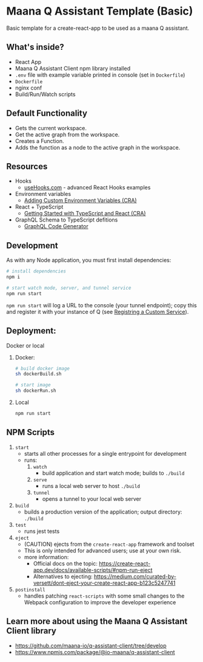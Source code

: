 # Maana Q Assistant Template (Basic)

Basic template for a create-react-app to be used as a maana Q assistant.

## What's inside?

- React App
- Maana Q Assistant Client npm library installed
- `.env` file with example variable printed in console (set in `Dockerfile`)
- `Dockerfile`
- nginx conf
- Build/Run/Watch scripts

## Default Functionality

- Gets the current workspace.
- Get the active graph from the workspace.
- Creates a Function.
- Adds the function as a node to the active graph in the workspace.

## Resources

- Hooks
  - [useHooks.com](https://usehooks.com/) - advanced React Hooks examples
- Environment variables
  - [Adding Custom Environment Variables (CRA)](https://create-react-app.dev/docs/adding-custom-environment-variables/)
- React + TypeScript
  - [Getting Started with TypeScript and React (CRA)](https://create-react-app.dev/docs/adding-typescript/#getting-started-with-typescript-and-react)
- GraphQL Schema to TypeScript defitions
  - [GraphQL Code Generator](https://graphql-code-generator.com/)

## Development

As with any Node application, you must first install dependencies:

```sh
# install dependencies
npm i

# start watch mode, server, and tunnel service
npm run start
```

`npm run start` will log a URL to the console (your tunnel endpoint); copy this and register it with your instance of Q (see [Registring a Custom Service](https://maana.gitbook.io/q/v/3.2.1/maana-q-cookbook/basic-ingredients/11-publish-knowledge-services)).

## Deployment:

Docker or local

1. Docker:
    ```sh
    # build docker image
    sh dockerBuild.sh

    # start image
    sh dockerRun.sh
    ```
1. Local
    ```sh
    npm run start
    ```

## NPM Scripts

1. `start`
    - starts all other processes for a single entrypoint for development
    - runs:
        1. `watch`
            - build application and start watch mode; builds to `./build`
        1. `serve`
            - runs a local web server to host `./build`
        1. `tunnel`
            - opens a tunnel to your local web server
1. `build`
    - builds a production version of the application; output directory: `./build`
1. `test`
    - runs jest tests
1. `eject`
    - (CAUTION) ejects from the `create-react-app` framework and toolset
    - This is only intended for advanced users; use at your own risk.
    - more information:
      - Official docs on the topic: https://create-react-app.dev/docs/available-scripts/#npm-run-eject
      - Alternatives to ejecting: https://medium.com/curated-by-versett/dont-eject-your-create-react-app-b123c5247741
1. `postinstall`
    - handles patching `react-scripts` with some small changes to the Webpack configuration to improve the developer experience

## Learn more about using the Maana Q Assistant Client library

- https://github.com/maana-io/q-assistant-client/tree/develop
- https://www.npmjs.com/package/@io-maana/q-assistant-client
